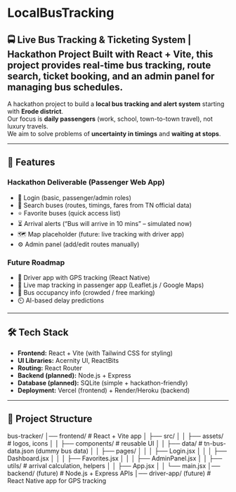 # LocalBusTracking
🚍 Live Bus Tracking &amp; Ticketing System | Hackathon Project   Built with React + Vite, this project provides real-time bus tracking, route search, ticket booking, and an admin panel for managing bus schedules.  
----

A hackathon project to build a **local bus tracking and alert system** starting with **Erode district**.  
Our focus is **daily passengers** (work, school, town-to-town travel), not luxury travels.  
We aim to solve problems of **uncertainty in timings** and **waiting at stops**.

---

## 🚀 Features
### Hackathon Deliverable (Passenger Web App)
- 🔑 Login (basic, passenger/admin roles)
- 🚌 Search buses (routes, timings, fares from TN official data)
- ⭐ Favorite buses (quick access list)
- ⏳ Arrival alerts (“Bus will arrive in 10 mins” – simulated now)
- 🗺️ Map placeholder (future: live tracking with driver app)
- ⚙️ Admin panel (add/edit routes manually)

### Future Roadmap
- 📱 Driver app with GPS tracking (React Native)
- 📍 Live map tracking in passenger app (Leaflet.js / Google Maps)
- 👥 Bus occupancy info (crowded / free marking)
- ⏲️ AI-based delay predictions

---

## 🛠️ Tech Stack
- **Frontend:** React + Vite (with Tailwind CSS for styling)
- **UI Libraries:** Acernity UI, ReactBits
- **Routing:** React Router
- **Backend (planned):** Node.js + Express
- **Database (planned):** SQLite (simple + hackathon-friendly)
- **Deployment:** Vercel (frontend) + Render/Heroku (backend)

---

## 📂 Project Structure
bus-tracker/
│── frontend/ # React + Vite app
│ ├── src/
│ │ ├── assets/ # logos, icons
│ │ ├── components/ # reusable UI
│ │ ├── data/ # tn-bus-data.json (dummy bus data)
│ │ ├── pages/
│ │ │ ├── Login.jsx
│ │ │ ├── Dashboard.jsx
│ │ │ ├── Favorites.jsx
│ │ │ ├── AdminPanel.jsx
│ │ ├── utils/ # arrival calculation, helpers
│ │ ├── App.jsx
│ │ └── main.jsx
│── backend/ (future) # Node.js + Express APIs
│── driver-app/ (future) # React Native app for GPS tracking
